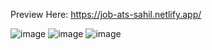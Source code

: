 Preview Here: https://job-ats-sahil.netlify.app/ <br/>

![image](https://user-images.githubusercontent.com/67691585/159764235-19e88296-6dd7-467f-8e6b-67513114b03f.png)
![image](https://user-images.githubusercontent.com/67691585/159764255-b5f57b86-e870-47be-8a89-e49769da7c34.png)
![image](https://user-images.githubusercontent.com/67691585/159764547-7ac239e0-ca6f-4be7-a848-2d447d262d68.png)

